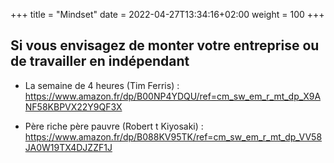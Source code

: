 +++
title = "Mindset"
date =  2022-04-27T13:34:16+02:00
weight = 100
+++

## Si vous envisagez de monter votre entreprise ou de travailler en indépendant

- La semaine de 4 heures (Tim Ferris) : https://www.amazon.fr/dp/B00NP4YDQU/ref=cm_sw_em_r_mt_dp_X9ANF58KBPVX22Y9QF3X

- Père riche père pauvre (Robert t Kiyosaki) : https://www.amazon.fr/dp/B088KV95TK/ref=cm_sw_em_r_mt_dp_VV58JA0W19TX4DJZZF1J
